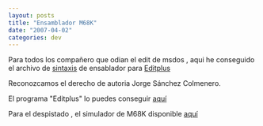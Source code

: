 ```yaml
---
layout: posts
title: "Ensamblador M68K"
date: "2007-04-02"
categories: dev
---
```


Para todos los compañero que odian el edit de msdos , aqui he conseguido el archivo de [sintaxis](https://sicotico.googlepages.com/Sa.stx) de ensablador para [Editplus](https://www.editplus.com) 

Reconozcamos el derecho de autoria Jorge Sánchez Colmenero.

El programa "Editplus" lo puedes conseguir [aquí](ftp://ftp.editplus.com/epp231_en.exe)

Para el despistado , el simulador de M68K disponible [aquí](https://sicotico.googlepages.com/m68K.zip)
